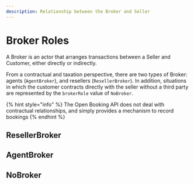 ```yaml
---
description: Relationship between the Broker and Seller
---
```


# Broker Roles

A Broker is an actor that arranges transactions between a Seller and Customer, either directly or indirectly.

From a contractual and taxation perspective, there are two types of Broker: agents (`AgentBroker`), and resellers (`ResellerBroker`). In addition, situations in which the customer contracts directly with the seller without a third party are represented by the `brokerRole` value of `NoBroker`.

{% hint style="info" %}
The Open Booking API does not deal with contractual relationships, and simply provides a mechanism to record bookings
{% endhint %}

## ResellerBroker

## AgentBroker

## NoBroker
